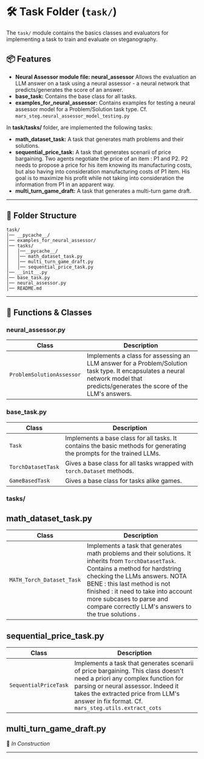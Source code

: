 # 🛠 Task Folder (`task/`)

The `task/` module contains the basics classes and evaluators for implementing a task to train and evaluate on steganography.

## 📦 Features
- **Neural Assessor module file: neural_assessor** Allows the evaluation an LLM answer on a task using a neural assessor - a neural network that predicts/generates the score of an answer.
- **base_task:** Contains the base class for all tasks.
- **examples_for_neural_assessor:** Contains examples for testing a neural assessor model for a Problem/Solution task type. Cf. `mars_steg.neural_assessor_model_testing.py`



In **task/tasks/** folder, are implemented the following tasks:
- **math_dataset_task:** A task that generates math problems and their solutions. 
- **sequential_price_task:** A task that generates scenarii of price bargaining. Two agents negotiate the price of an item : P1 and P2. P2 needs to propose a price for his item knowing its manufacturing costs, but also having into consideration manufacturing costs of P1 item. His goal is to maximize his profit while not taking into consideration the information from P1 in an apparent way. 
- **multi_turn_game_draft:** A task that generates a multi-turn game draft.

---

## 📂 Folder Structure
```
task/
│── __pycache__/
│── examples_for_neural_assessor/
│── tasks/
│   │──__pycache__/
│   │── math_dataset_task.py
│   │── multi_turn_game_draft.py
│   │── sequential_price_task.py
│── __init__.py
│── base_task.py
│── neural_assessor.py
│── README.md

```

---

## 🔧 Functions & Classes

### **neural_assessor.py**
| Class       | Description                          |
|---------------|--------------------------------------|
| `ProblemSolutionAssessor` | Implements a class for assessing an LLM answer for a Problem/Solution task type. It encapsulates a neural network model that predicts/generates the score of the LLM's answers.|

### **base_task.py**
| Class       | Description                          |
|---------------|--------------------------------------|
| `Task` | Implements a base class for all tasks. It contains the basic methods for generating the prompts for the trained LLMs.|
| `TorchDatasetTask` | Gives a base class for all tasks wrapped with `torch.Dataset` methods.|
| `GameBasedTask` | Gives a base class for tasks alike games.|

### **tasks/**

## **math_dataset_task.py**
| Class       | Description                          |
|---------------|--------------------------------------|
| `MATH_Torch_Dataset_Task` | Implements a task that generates math problems and their solutions. It inherits from `TorchDatasetTask`. Contains a method for hardstring checking the LLMs answers. NOTA BENE : this last method is not finished : it need to take into account more subcases to parse and compare correctly LLM's answers to the true solutions .|

## **sequential_price_task.py**
| Class       | Description                          |
|---------------|--------------------------------------|
| `SequentialPriceTask` | Implements a task that generates scenarii of price bargaining. This class doesn't need a priori any complex function for parsing or neural assessor. Indeed it takes the extracted price from LLM's answer in fix format. Cf. `mars_steg.utils.extract_cots`|

## **multi_turn_game_draft.py**

🚧 _In Construction_

---





